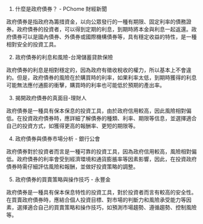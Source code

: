 

1.  什麼是政府債券？ - PChome 財經新聞 

政府債券是指政府為籌措資金，以向公眾發行的一種有期限、固定利率的債務證券。政府債券的投資者，可以得到定期的利息，到期時將本金與利息一起返還。政府債券可以是國內債券、外債券或國際機構債券等，具有穩定收益的特性，是一種相對安全的投資工具。

2.  政府債券的利息和風險-台灣儲蓄貸款保險 

政府債券的利息是相對穩定的，因為政府有徵收稅收的權力，所以基本上不會違約。但是，政府債券的風險在於購買時的利率，如果利率太低，到期時獲得的利息可能無法應付通膨的衝擊，購買時的利率也可能低於預期的產出率。

3.  揭開政府債券的真面目-理財人 

政府債券是一種具有保本保息的投資工具，由於政府信用較高，因此風險相對偏低。在投資政府債券時，應詳細了解債券的種類、利率、期限等信息，並選擇適合自己的投資方式，如獲得更高的報酬率、更短的期限等。

4.  政府債券與債券市場分析 - 銀行公會 

政府債券對於投資者而言是一種可靠的投資工具，因為政府信用較高，風險相對偏低。政府債券的利率會受到經濟環境和通貨膨脹率等因素影響，因此，在投資政府債券時需仔細評估風險和報酬，並做好投資策略的調整。

5.  政府債券的買賣策略與操作技巧 - 永豐金 

政府債券是一種具有保本保息特性的投資工具，對於投資者而言有較高的安全性。在買賣政府債券時，應結合個人投資目標、對市場的判斷力和風險承受能力等因素，選擇適合自己的買賣策略和操作技巧，如預測市場趨勢、遵循趨勢、控制風險等。